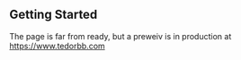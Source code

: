 
## Getting Started

The page is far from ready, but a preweiv is in production at https://www.tedorbb.com
